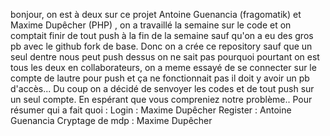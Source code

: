 bonjour, on est à deux sur ce projet Antoine Guenancia (fragomatik) et Maxime Dupêcher (PHP) , 
on a travaillé la semaine sur le code et on comptait finir de tout push à la fin de la semaine sauf qu'on 
a eu des gros pb avec le github fork de base.
Donc on a crée ce repository  sauf que un seul dentre nous peut push dessus on ne sait pas pourquoi pourtant on est 
tous les deux en collaborateurs, on a meme essayé de se connecter sur le compte de lautre pour push et ça ne 
fonctionnait pas il doit y avoir un pb d'accès... Du coup on a décidé de senvoyer les codes et de tout push sur un 
seul compte. En espérant que vous compreniez notre problème..
Pour résumer qui a fait quoi : Login : Maxime Dupêcher
Register : Antoine Guenancia
Cryptage de mdp : Maxime Dupêcher
